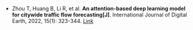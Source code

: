 * Zhou T, Huang B, Li R, et al. <b>An attention-based deep learning model for citywide traffic flow forecasting[J]</b>. International Journal of Digital Earth, 2022, 15(1): 323-344. [Link](https://www.tandfonline.com/doi/abs/10.1080/17538947.2022.2028912)
